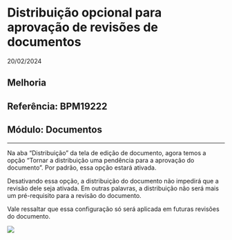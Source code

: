 # Distribuição opcional para aprovação de revisões de documentos
20/02/2024
## Melhoria
## Referência: BPM19222
## Módulo: Documentos
***

Na aba “Distribuição” da tela de edição de documento, agora temos a opção “Tornar a distribuição uma pendência para a aprovação do documento”. Por padrão, essa opção estará ativada.

Desativando essa opção, a distribuição do documento não impedirá que a revisão dele seja ativada. Em outras palavras, a distribuição não será mais um pré-requisito para a revisão do documento.

Vale ressaltar que essa configuração só será aplicada em futuras revisões do documento.

![]([PATH_IMG]/BPM19222_nova_config.png)